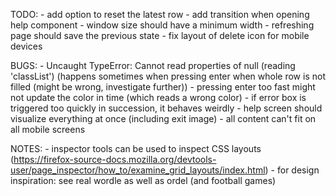 TODO: 
    - add option to reset the latest row 
    - add transition when opening help component
    - window size should have a minimum width
    - refreshing page should save the previous state
    - fix layout of delete icon for mobile devices

BUGS: 
    - Uncaught TypeError: Cannot read properties of null (reading 'classList') (happens sometimes when pressing enter when whole row is not filled (might be wrong, investigate further))
    - pressing enter too fast might not update the color in time (which reads a wrong color)
    - if error box is triggered too quickly in succession, it behaves weirdly
    - help screen should visualize everything at once (including exit image)
    - all content can't fit on all mobile screens

NOTES: 
    - inspector tools can be used to inspect CSS layouts (https://firefox-source-docs.mozilla.org/devtools-user/page_inspector/how_to/examine_grid_layouts/index.html)
    - for design inspiration: see real wordle as well as ordel (and football games)